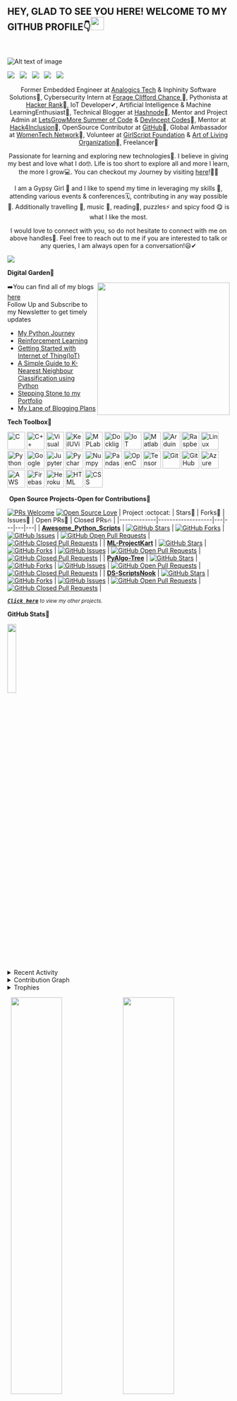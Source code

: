 <!---
Please consider starring the repo if you find this useful in any manner
or use it. It helps me a lot.
-->

<h2>HEY, GLAD TO SEE YOU HERE! WELCOME TO MY GITHUB PROFILE👇<img src="https://raw.githubusercontent.com/MartinHeinz/MartinHeinz/master/wave.gif" width="30px"></h2><br>

![Alt text of image](<https://github.com/prathimacode-hub/prathimacode-hub/blob/main/Prathima%20Kadari's%20Cover.png>)

<a href="https://www.linkedin.com/in/prathima-kadari/"><img src="https://img.shields.io/badge/LinkedIn-0077B5?style=for-the-badge&logo=linkedin&logoColor=white"></img></a>&nbsp;&nbsp; <a href="https://twitter.com/prathimak88"><img src="https://img.shields.io/badge/Twitter-1DA1F2?style=for-the-badge&logo=twitter&logoColor=white"></img></a>&nbsp;&nbsp; <a href="https://github.com/prathimacode-hub"><img src="https://img.shields.io/badge/GitHub-100000?style=for-the-badge&logo=github&logoColor=white"></img></a>&nbsp;&nbsp; <a href="https://prathimakadari.hashnode.dev/"><img src="https://img.shields.io/badge/Hashnode-2962FF?style=for-the-badge&logo=hashnode&logoColor=white"></img></a>&nbsp;&nbsp; <a href="https://stackoverflow.com/users/16268592/prathima-kadari?tab=profile"><img src="https://img.shields.io/badge/Stack_Overflow-FE7A16?style=for-the-badge&logo=stack-overflow&logoColor=white"></img></a>&nbsp;&nbsp; 

 
<p align="center">Former Embedded Engineer at <a href="http://www.analogicgroup.com/">Analogics Tech</a> & Inphinity Software Solutions🔐, Cybersecurity Intern at <a href="https://www.theforage.com/show-firm-programs/qbcPPWhE6mhQeKgdy/Clifford-Chance?ref=u4BF3Y2hiBAAffSg9">Forage Clifford Chance </a>🍁, Pythonista at <a href="https://www.hackerrank.com/">Hacker Rank</a>🤳, IoT Developer✔, Artificial Intelligence & Machine LearningEnthusiast🔭, Technical Blogger at <a href="https://prathimakadari.hashnode.dev/">Hashnode</a>🚩, Mentor and Project Admin at <a href="https://letsgrowmore.in/soc/">LetsGrowMore Summer of Code</a> & <a href="https://devincept.codes/contribute.html">DevIncept Codes</a>🎇, Mentor at <a href="https://hackmakers.com/">Hack4Inclusion</a>📍, OpenSource Contributor at <a href="https://github.com/prathimacode-hub">GitHub</a>🚀, Global Ambassador at <a href="https://www.womentech.net/about/womentech-membership?join=MzkwMjE=">WomenTech Network</a>👑, Volunteer at <a href="https://www.girlscript.tech/home">GirlScript Foundation</a> & <a href="https://www.artofliving.org/in-en">Art of Living Organization</a>🙌, Freelancer👯</a></p>

<p align="center">Passionate for learning and exploring new technologies💭. I believe in giving my best and love what I do🤓. Life is too short to explore all and more I learn, the more I grow💻. You can checkout my Journey by visiting <a href="https://www.linkedin.com/in/prathima-kadari/">here</a>!🙋‍♀️</p>

<p align="center">I am a Gypsy Girl 💖 and I like to spend my time in leveraging my skills 💪, attending various events & conferences🗓️, contributing in any way possible🌟. Additionally travelling 🧳, music 🎼, reading📖, puzzles⚡ and spicy food 😋 is what I like the most.</p>

<p align="center">I would love to connect with you, so do not hesitate to connect with me on above handles🤝. Feel free to reach out to me if you are interested to talk or any queries, I am always open for a conversation!😃✔
 

<!--Trap--:)-->
<a href="https://github.com/404"><img src="https://user-images.githubusercontent.com/73097560/115834477-dbab4500-a447-11eb-908a-139a6edaec5c.gif"></a>

 
**Digital Garden🌱**<br>

<img align='right' src='https://github.com/prathimacode-hub/prathimacode-hub/blob/main/Profile/My%20Octocat.gif' width='300"'>

➡️You can find all of my blogs [here](https://prathimakadari.hashnode.dev/)<br>
Follow Up and Subscribe to my Newsletter to get timely updates

- [My Python Journey](https://prathimakadari.hashnode.dev/my-python-learning-experience)
- [Reinforcement Learning](https://www.analyticsvidhya.com/blog/2021/02/introduction-to-reinforcement-learning-for-beginners/)
- [Getting Started with Internet of Thing(IoT)](https://prathimakadari.hashnode.dev/getting-started-with-iot)
- [A Simple Guide to K-Nearest Neighbour Classification using Python](https://prathimakadari.hashnode.dev/a-simple-guide-to-k-nearest-neighbor-classification-using-python)
- [Stepping Stone to my Portfolio](https://prathimakadari.hashnode.dev/stepping-stone-to-my-portfolio)
- [My Lane of Blogging Plans](https://prathimakadari.hashnode.dev/my-lane-of-blogging-plans)

 
**Tech Toolbox🧰**<br>

<p align="left">
<img src="https://github.com/prathimacode-hub/prathimacode-hub/blob/main/TechStack/C.png" alt="C" width="40" height="40"/>
<img src="https://github.com/prathimacode-hub/prathimacode-hub/blob/main/TechStack/C%2B%2B.png" alt="C++" width="40" height="40"/> 
<img src="https://github.com/prathimacode-hub/prathimacode-hub/blob/main/TechStack/Visual%20Studio%20Code.png" alt="Visual Studio Code" width="40" height="40"/>
<img src="https://github.com/prathimacode-hub/prathimacode-hub/blob/main/TechStack/KeilUVision.png" alt="KeilUVision" width="40" height="40"/>
<img src="https://github.com/prathimacode-hub/prathimacode-hub/blob/main/TechStack/MPLab.jpg" alt="MPLab" width="40" height="40"/>
<img src="https://github.com/prathimacode-hub/prathimacode-hub/blob/main/TechStack/DocklightScripting.png" alt="Docklight Scripting" width="40" height="40"/>
<img src="https://github.com/prathimacode-hub/prathimacode-hub/blob/main/TechStack/IoT.jpg" alt="IoT" width="40" height="40"/>
<img src="https://github.com/prathimacode-hub/prathimacode-hub/blob/main/TechStack/Matlab.png" alt="Matlab" width="40" height="40"/>
<img src="https://github.com/prathimacode-hub/prathimacode-hub/blob/main/TechStack/Arduino.png" alt="Arduino" width="40" height="40"/>
<img src="https://github.com/prathimacode-hub/prathimacode-hub/blob/main/TechStack/Raspberry.png" alt="Raspberry Pi" width="40" height="40"/>
<img src="https://github.com/prathimacode-hub/prathimacode-hub/blob/main/TechStack/Linux.png" alt="Linux" width="40" height="40"/>
<img src="https://github.com/prathimacode-hub/prathimacode-hub/blob/main/TechStack/Python.png" alt="Python" width="40" height="40"/> 
<img src="https://github.com/prathimacode-hub/prathimacode-hub/blob/main/TechStack/Colab.png" alt="Google Colab" width="40" height="40"/>
<img src="https://github.com/prathimacode-hub/prathimacode-hub/blob/main/TechStack/Jupyter.png" alt="Jupyter" width="40" height="40"/>
<img src="https://github.com/prathimacode-hub/prathimacode-hub/blob/main/TechStack/Pycharm.png" alt="Pycharm" width="40" height="40"/>
<img src="https://github.com/prathimacode-hub/prathimacode-hub/blob/main/TechStack/Numpy.png" alt="Numpy" width="40" height="40"/>
<img src="https://github.com/prathimacode-hub/prathimacode-hub/blob/main/TechStack/Pandas.png" alt="Pandas" width="40" height="40"/>
<img src="https://github.com/prathimacode-hub/prathimacode-hub/blob/main/TechStack/OpenCV.jpg" alt="OpenCV" width="40" height="40"/>
<img src="https://github.com/prathimacode-hub/prathimacode-hub/blob/main/TechStack/TensorFlow.png" alt="TensorFlow" width="40" height="40"/>
<img src="https://github.com/prathimacode-hub/prathimacode-hub/blob/main/TechStack/Git.png" alt="Git" width="40" height="40"/>
<img src="https://github.com/prathimacode-hub/prathimacode-hub/blob/main/TechStack/Github.png" alt="GitHub" width="40" height="40"/>
<img src="https://github.com/prathimacode-hub/prathimacode-hub/blob/main/TechStack/Azure.png" alt="Azure" width="40" height="40"/>
<img src="https://github.com/prathimacode-hub/prathimacode-hub/blob/main/TechStack/AWS.png" alt="AWS" width="40" height="40"/>
<img src="https://github.com/prathimacode-hub/prathimacode-hub/blob/main/TechStack/Firebase.png" alt="Firebase" width="40" height="40"/>
<img src="https://github.com/prathimacode-hub/prathimacode-hub/blob/main/TechStack/Heroku.png" alt="Heroku" width="40" height="40"/>
<img src="https://github.com/prathimacode-hub/prathimacode-hub/blob/main/TechStack/Html.png" alt="HTML" width="40" height="40"/>
<img src="https://github.com/prathimacode-hub/prathimacode-hub/blob/main/TechStack/Css.png" alt="CSS" width="40" height="40"/>


 **Open Source Projects-Open for Contributions🥇**<br>

[![PRs Welcome](https://img.shields.io/badge/PRs-welcome-brightgreen.svg?style=flat&logo=github)](https://github.com/prathimacode-hub) [![Open Source Love](https://img.shields.io/badge/Open%20Source-%F0%9F%A4%8D-Green)](https://github.com/prathimacode-hub)
|      Project :octocat:   |     Stars🌟   | Forks🍴  | Issues🐛  | Open PRs:bell:  | Closed PRs:fire:  |
|-------------|-------------------|---|---|---|---|
| [**Awesome_Python_Scripts**](https://github.com/prathimacode-hub/Awesome_Python_Scripts) | [![GitHub Stars](https://img.shields.io/github/stars/prathimacode-hub/Awesome_Python_Scripts?style=flat-square&labelColor=343b41)](https://github.com/prathimacode-hub/Awesome_Python_Scripts/stars) | [![GitHub Forks](https://img.shields.io/github/forks/prathimacode-hub/Awesome_Python_Scripts?style=flat-square&labelColor=343b41)](https://github.com/prathimacode-hub/Awesome_Python_Scripts/forks) | [![GitHub Issues](https://img.shields.io/github/issues/prathimacode-hub/Awesome_Python_Scripts?style=flat-square)](https://github.com/prathimacode-hub/Awesome_Python_Scripts/issues) | [![GitHub Open Pull Requests](https://img.shields.io/github/issues-pr/prathimacode-hub/Awesome_Python_Scripts?style=flat&logo=github)](https://github.com/prathimacode-hub/Awesome_Python_Scripts/pulls) | [![GitHub Closed Pull Requests](https://img.shields.io/github/issues-pr-closed/prathimacode-hub/Awesome_Python_Scripts?style=flat&color=critical&logo=github)](https://github.com/prathimacode-hub/Awesome_Python_Scripts/pulls?q=is%3Apr+is%3Aclosed) |
| [**ML-ProjectKart**](https://github.com/prathimacode-hub/ML-ProjectKart) | [![GitHub Stars](https://img.shields.io/github/stars/prathimacode-hub/ML-ProjectKart?style=flat-square&labelColor=343b41)](https://github.com/prathimacode-hub/ML-ProjectKart/stars) | [![GitHub Forks](https://img.shields.io/github/forks/prathimacode-hub/ML-ProjectKart?style=flat-square&labelColor=343b41)](https://github.com/prathimacode-hub/ML-ProjectKart/forks) | [![GitHub Issues](https://img.shields.io/github/issues/prathimacode-hub/ML-ProjectKart?style=flat-square)](https://github.com/prathimacode-hub/ML-ProjectKart/issues) | [![GitHub Open Pull Requests](https://img.shields.io/github/issues-pr/prathimacode-hub/ML-ProjectKart?style=flat&logo=github)](https://github.com/prathimacode-hub/ML-ProjectKart/pulls) | [![GitHub Closed Pull Requests](https://img.shields.io/github/issues-pr-closed/prathimacode-hub/ML-ProjectKart?style=flat&color=critical&logo=github)](https://github.com/prathimacode-hub/ML-ProjectKart/pulls?q=is%3Apr+is%3Aclosed) |
| [**PyAlgo-Tree**](https://github.com/prathimacode-hub/PyAlgo-Tree) | [![GitHub Stars](https://img.shields.io/github/stars/prathimacode-hub/PyAlgo-Tree?style=flat-square&labelColor=343b41)](https://github.com/prathimacode-hub/PyAlgo-Tree/stars) | [![GitHub Forks](https://img.shields.io/github/forks/prathimacode-hub/PyAlgo-Tree?style=flat-square&labelColor=343b41)](https://github.com/prathimacode-hub/PyAlgo-Tree/forks) | [![GitHub Issues](https://img.shields.io/github/issues/prathimacode-hub/PyAlgo-Tree?style=flat-square)](https://github.com/prathimacode-hub/PyAlgo-Tree/issues) | [![GitHub Open Pull Requests](https://img.shields.io/github/issues-pr/prathimacode-hub/PyAlgo-Tree?style=flat&logo=github)](https://github.com/prathimacode-hub/PyAlgo-Tree/pulls) | [![GitHub Closed Pull Requests](https://img.shields.io/github/issues-pr-closed/prathimacode-hub/PyAlgo-Tree?style=flat&color=critical&logo=github)](https://github.com/prathimacode-hub/PyAlgo-Tree/pulls?q=is%3Apr+is%3Aclosed) |
| [**DS-ScriptsNook**](https://github.com/prathimacode-hub/DS-ScriptsNook) | [![GitHub Stars](https://img.shields.io/github/stars/prathimacode-hub/DS-ScriptsNook?style=flat-square&labelColor=343b41)](https://github.com/prathimacode-hub/DS-ScriptsNook/stars) | [![GitHub Forks](https://img.shields.io/github/forks/prathimacode-hub/DS-ScriptsNook?style=flat-square&labelColor=343b41)](https://github.com/prathimacode-hub/DS-ScriptsNook/forks) | [![GitHub Issues](https://img.shields.io/github/issues/prathimacode-hub/DS-ScriptsNook?style=flat-square)](https://github.com/prathimacode-hub/DS-ScriptsNook/issues) | [![GitHub Open Pull Requests](https://img.shields.io/github/issues-pr/prathimacode-hub/DS-ScriptsNook?style=flat&logo=github)](https://github.com/prathimacode-hub/DS-ScriptsNook/pulls) | [![GitHub Closed Pull Requests](https://img.shields.io/github/issues-pr-closed/prathimacode-hub/DS-ScriptsNook?style=flat&color=critical&logo=github)](https://github.com/prathimacode-hub/DS-ScriptsNook/pulls?q=is%3Apr+is%3Aclosed) |
 

<sup><kbd>***[Click here](https://github.com/prathimacode-hub/prathimacode-hub/blob/main/PROJECTS/PERSONAL-PROJECTS.md)***</kbd> *to view my other projects.</sup>* <br>
</td>


**GitHub Stats🎯**<br>

<img width="20%" src="https://profile-counter.glitch.me/{prathimacode-hub}/count.svg" /> 


<details><summary>Recent Activity</summary>

<!--START_SECTION:activity-->
1. 🗣 Commented on [#459](https://github.com/prathimacode-hub/ML-ProjectKart/issues/459) in [prathimacode-hub/ML-ProjectKart](https://github.com/prathimacode-hub/ML-ProjectKart)
2. 🗣 Commented on [#21](https://github.com/SamarthMR/AI-ML-for-Newborn-Babies-in-Healthcare/issues/21) in [SamarthMR/AI-ML-for-Newborn-Babies-in-Healthcare](https://github.com/SamarthMR/AI-ML-for-Newborn-Babies-in-Healthcare)
3. 🗣 Commented on [#21](https://github.com/SamarthMR/AI-ML-for-Newborn-Babies-in-Healthcare/issues/21) in [SamarthMR/AI-ML-for-Newborn-Babies-in-Healthcare](https://github.com/SamarthMR/AI-ML-for-Newborn-Babies-in-Healthcare)
4. ❗️ Closed issue [#457](https://github.com/prathimacode-hub/ML-ProjectKart/issues/457) in [prathimacode-hub/ML-ProjectKart](https://github.com/prathimacode-hub/ML-ProjectKart)
<!--END_SECTION:activity-->
</details>


<details><summary>Contribution Graph</summary>
<p align="left">
<img width="90%" src="https://activity-graph.herokuapp.com/graph?username=prathimacode-hub&theme=xcode" /></p>
</details>


<details><summary>Trophies</summary>
<p align="left">
<img width=900 src="https://github-profile-trophy.vercel.app/?username=prathimacode-hub&column=7&theme=gruvbox&no-frame=true"/>
</details>


<p align="left">
  <img width="48%" src="https://github-readme-stats.vercel.app/api?username=prathimacode-hub&show_icons=true&theme=tokyonight&count_private=true&include_all_commits=true" /> 
  <img width="48%" src="https://github-readme-streak-stats.herokuapp.com/?user=prathimacode-hub&theme=tokyonight" />
</p>


<h3 align="center">Show some &nbsp;❤️&nbsp; by starring some of the repositories!</h3>

<!--
**prathimacode-hub/prathimacode-hub** is a ✨ _special_ ✨ repository because its `README.md` (this file) appears on your GitHub profile.

Here are some ideas to get you started:

- 🔭 I’m currently working on ...
- 🌱 I’m currently learning ...
- 👯 I’m looking to collaborate on ...
- 🤔 I’m looking for help with ...
- 💬 Ask me about ...
- 📫 How to reach me: ...
- 😄 Pronouns: ...
- ⚡ Fun fact: ...
-->
